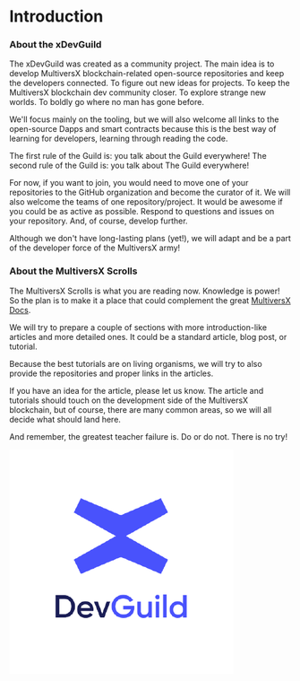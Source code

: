 # Introduction

### About the xDevGuild

The xDevGuild was created as a community project. The main idea is to develop MultiversX blockchain-related open-source repositories and keep the developers connected. To figure out new ideas for projects. To keep the MultiversX blockchain dev community closer. To explore strange new worlds. To boldly go where no man has gone before.

We'll focus mainly on the tooling, but we will also welcome all links to the open-source Dapps and smart contracts because this is the best way of learning for developers, learning through reading the code.

The first rule of the Guild is: you talk about the Guild everywhere! The second rule of the Guild is: you talk about The Guild everywhere!

For now, if you want to join, you would need to move one of your repositories to the GitHub organization and become the curator of it. We will also welcome the teams of one repository/project. It would be awesome if you could be as active as possible. Respond to questions and issues on your repository. And, of course, develop further.

Although we don't have long-lasting plans (yet!), we will adapt and be a part of the developer force of the MultiversX army!

### About the MultiversX Scrolls

The MultiversX Scrolls is what you are reading now. Knowledge is power! So the plan is to make it a place that could complement the great [MultiversX Docs](https://docs.multiversx.com/).

We will try to prepare a couple of sections with more introduction-like articles and more detailed ones. It could be a standard article, blog post, or tutorial.

Because the best tutorials are on living organisms, we will try to also provide the repositories and proper links in the articles.

If you have an idea for the article, please let us know. The article and tutorials should touch on the development side of the MultiversX blockchain, but of course, there are many common areas, so we will all decide what should land here.

And remember, the greatest teacher failure is. Do or do not. There is no try!

![](.gitbook/assets/xdevguild.png)
